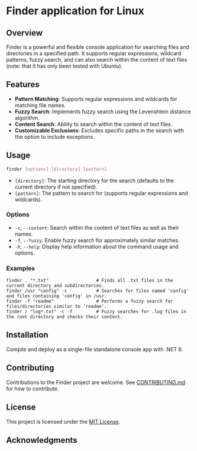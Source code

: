 
# Finder application for Linux

## Overview
Finder is a powerful and flexible console application for searching files and directories in a specified path. 
It supports regular expressions, wildcard patterns, fuzzy search, and can also search within the content of text files 
(note: that it has only been tested with Ubuntu).

## Features
- **Pattern Matching**: Supports regular expressions and wildcards for matching file names.
- **Fuzzy Search**: Implements fuzzy search using the Levenshtein distance algorithm.
- **Content Search**: Ability to search within the content of text files.
- **Customizable Exclusions**: Excludes specific paths in the search with the option to include exceptions.

## Usage
```bash
finder [options] [directory] [pattern]
````

* `[directory]`: The starting directory for the search (defaults to the current directory if not specified).
* `[pattern]`: The pattern to search for (supports regular expressions and wildcards).

### Options

* `-c`, `--content`: Search within the content of text files as well as their names.
* `-f`, `--fuzzy`: Enable fuzzy search for approximately similar matches.
* `-h`, `--help`: Display help information about the command usage and options.

### Examples

    finder . "*.txt"                  # Finds all .txt files in the current directory and subdirectories.
    finder /usr "config" -c           # Searches for files named 'config' and files containing 'config' in /usr.
    finder -f "readme"                # Performs a fuzzy search for files/directories similar to 'readme'.
    finder / "log*.txt" -c -f         # Fuzzy searches for .log files in the root directory and checks their content.

## Installation

Compile and deploy as a single-file standalone console app with .NET 8.

## Contributing

Contributions to the Finder project are welcome. See [CONTRIBUTING.md](CONTRIBUTING.md) for how to contribute.

## License

This project is licensed under the [MIT License](LICENSE).

## Acknowledgments
